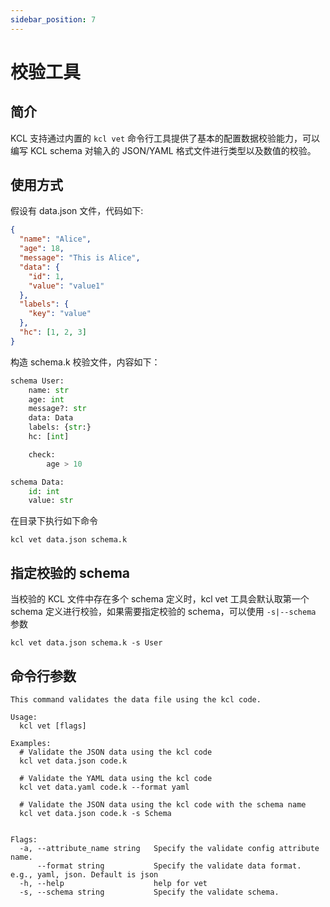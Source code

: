 ```yaml
---
sidebar_position: 7
---
```


# 校验工具

## 简介

KCL 支持通过内置的 `kcl vet` 命令行工具提供了基本的配置数据校验能力，可以编写 KCL schema 对输入的 JSON/YAML 格式文件进行类型以及数值的校验。

## 使用方式

假设有 data.json 文件，代码如下:

```json
{
  "name": "Alice",
  "age": 18,
  "message": "This is Alice",
  "data": {
    "id": 1,
    "value": "value1"
  },
  "labels": {
    "key": "value"
  },
  "hc": [1, 2, 3]
}
```

构造 schema.k 校验文件，内容如下：

```py
schema User:
    name: str
    age: int
    message?: str
    data: Data
    labels: {str:}
    hc: [int]

    check:
        age > 10

schema Data:
    id: int
    value: str
```

在目录下执行如下命令

```shell
kcl vet data.json schema.k
```

## 指定校验的 schema

当校验的 KCL 文件中存在多个 schema 定义时，kcl vet 工具会默认取第一个 schema 定义进行校验，如果需要指定校验的 schema，可以使用 `-s|--schema` 参数

```shell
kcl vet data.json schema.k -s User
```

## 命令行参数

```shell
This command validates the data file using the kcl code.

Usage:
  kcl vet [flags]

Examples:
  # Validate the JSON data using the kcl code
  kcl vet data.json code.k

  # Validate the YAML data using the kcl code
  kcl vet data.yaml code.k --format yaml

  # Validate the JSON data using the kcl code with the schema name
  kcl vet data.json code.k -s Schema


Flags:
  -a, --attribute_name string   Specify the validate config attribute name.
      --format string           Specify the validate data format. e.g., yaml, json. Default is json
  -h, --help                    help for vet
  -s, --schema string           Specify the validate schema.
```

